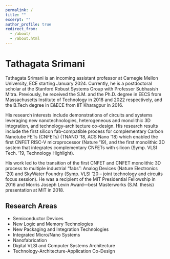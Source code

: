 ```yaml
---
permalink: /
title: ""
excerpt: ""
author_profile: true
redirect_from: 
  - /about/
  - /about.html
---
```


# Tathagata Srimani

Tathagata Srimani is an incoming assistant professor at Carnegie Mellon University, ECE starting January 2024. Currently, he is a postdoctoral scholar at the Stanford Robust Systems Group with Professor Subhasish Mitra. Previously, he received the S.M. and the Ph.D. degree in EECS from Massachusetts Institute of Technology in 2018 and 2022 respectively, and the B.Tech degree in E&amp;ECE from IIT Kharagpur in 2016. 

His research interests include demonstrations of circuits and systems leveraging new nanotechnologies, heterogeneous and monolithic 3D integration, and technology-architecture co-design. His research results include the first silicon fab-compatible process for complementary Carbon Nanotube FETs (CNFETs) (TNANO ’18, ACS Nano ’18) which enabled the first CNFET RISC-V microprocessor (Nature ’19), and the first monolithic 3D system that integrates complementary CNFETs with silicon (Symp. VLSI Tech. ’19, Technology Highlight). 

His work led to the transition of the first CNFET and CNFET monolithic 3D process to multiple industrial “fabs”: Analog Devices (Nature Electronics ’20) and SkyWater Foundry (Symp. VLSI ’20 – joint technology and circuits focus session). He was a recipient of the MIT Presidential Fellowship in 2016 and Morris Joseph Levin Award—best Masterworks (S.M. thesis) presentation at MIT in 2018.

Research Areas
--------------
* Semiconductor Devices
* New Logic and Memory Technologies
* New Packaging and Integration Technologies
* Integrated Micro/Nano Systems
* Nanofabrication
* Digital VLSI and Computer Systems Architecture
* Technology-Architecture-Application Co-Design


